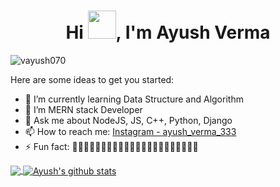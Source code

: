 <h1 align="center">Hi <img src="https://github.com/sciencepal/sciencepal/blob/master/assets/Hi.gif" height="45" width="45">, I'm Ayush Verma</h1>


<p align="left"> <img src="https://komarev.com/ghpvc/?username=vayush070" alt="vayush070" /> </p>

Here are some ideas to get you started:

- 🌱 I’m currently learning Data Structure and Algorithm
- 🤔 I’m MERN stack Developer 
- 💬 Ask me about NodeJS, JS, C++, Python, Django
- 📫 How to reach me: [Instagram - ayush_verma_333](https://www.instagram.com/ayush_verma_333/)
- ⚡ Fun fact: 🤔🤔🤔🤔🤔🤔🤔🤔🤔🤔🤔🤔🤔🤔🤔🤔🤔🤔🤔🤔🤔🤔

<a href="https://github.com/vayush070">
  <img align="center" src="https://github-readme-stats.vercel.app/api/top-langs/?username=vayush070&theme=light&hide_langs_below=1" />
</a>
<a href="https://github.com/vayush070">
 <img align="center" src="https://github-readme-stats.vercel.app/api?username=vayush070&show_icons=true&theme=light&line_height=27" alt="Ayush's github stats"/>
</a>
